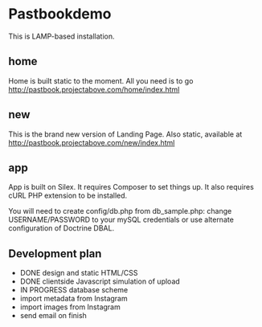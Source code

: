 # Pastbookdemo

This is LAMP-based installation.

## home
Home is built static to the moment.
All you need is to go http://pastbook.projectabove.com/home/index.html

## new
This is the brand new version of Landing Page.
Also static, available at http://pastbook.projectabove.com/new/index.html

## app
App is built on Silex.
It requires Composer to set things up.
It also requires cURL PHP extension to be installed.

You will need to create config/db.php from db_sample.php: change USERNAME/PASSWORD to your mySQL credentials or use alternate configuration of Doctrine DBAL.

## Development plan

* DONE design and static HTML/CSS
* DONE clientside Javascript simulation of upload
* IN PROGRESS database scheme
* import metadata from Instagram
* import images from Instagram
* send email on finish